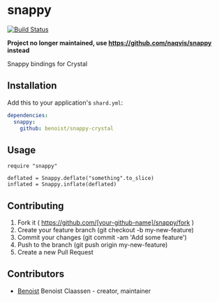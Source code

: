 # snappy
[![Build Status](https://travis-ci.org/benoist/snappy-crystal.svg)](https://travis-ci.org/benoist/snappy-crystal)

**Project no longer maintained, use https://github.com/naqvis/snappy instead**

Snappy bindings for Crystal

## Installation


Add this to your application's `shard.yml`:

```yaml
dependencies:
  snappy:
    github: benoist/snappy-crystal
```


## Usage


```crystal
require "snappy"

deflated = Snappy.deflate("something".to_slice)
inflated = Snappy.inflate(deflated)
```

## Contributing

1. Fork it ( https://github.com/[your-github-name]/snappy/fork )
2. Create your feature branch (git checkout -b my-new-feature)
3. Commit your changes (git commit -am 'Add some feature')
4. Push to the branch (git push origin my-new-feature)
5. Create a new Pull Request

## Contributors

- [Benoist](https://github.com/benoist) Benoist Claassen - creator, maintainer
